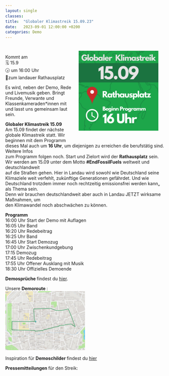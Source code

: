 ```yaml
---
layout: single
classes: 
title:  "Globaler Klimastreik 15.09.23"
date:   2023-09-01 12:00:00 +0200
categories: Demo
---
```


<img src="https://github.com/fridaysforfuture-landau-pfalz/fridaysforfuture-landau-pfalz.github.io/blob/main/assets/Demos/GK%2015.09.23/signal-2023-09-06-14-42-02-716.png?raw=true" alt="SharePic 15.09" style="float:right;" hspace=20 vspace=20 height="50%" width="50%"> <br>

Kommt am <br>
🗓 15.9 <br>
🕞 um 16:00 Uhr <br>
📍zum landauer Rathausplatz <br>

Es wird, neben der Demo, Rede und Livemusik geben. Bringt Freunde, Verwante und Klassenkameraden\*innen mit und lasst uns gemeinsam laut sein.

<b> Globaler Klimastreik 15.09 </b> <br>
Am 15.09 findet der nächste globale Klimastreik statt. Wir beginnen mit dem Programm  
dieses Mal auch um <b>16 Uhr</b>, um diejenigen zu erreichen die berufstätig sind. Weitere Infos  
zum Programm folgen noch. Start und Zielort wird der <b>Rathausplatz</b> sein. 
Wir werden am 15.09 unter dem Motto <b>#EndFossilFuels</b> weltweit und deutschlandweit  
auf die Straßen gehen. Hier in Landau wird sowohl wie Deutschland seine Klimaziele weit verfehlt, zukünftige Generationen gefährdet. Und wie Deutschland trotzdem immer noch rechtzeitig emissionsfrei werden kann„ als Thema sein.  
Denn wir brauchen deutschlandweit aber auch in Landau JETZT wirksame Maßnahmen, um  
den Klimawandel noch abschwächen zu können. 
 
<b>Programm</b> <br>
16:00 Uhr Start der Demo mit Auflagen<br>
16:05 Uhr Band <br>
16:20 Uhr Redebeitrag <br>
16:25 Uhr Band <br>
16:45 Uhr Start Demozug <br>
17:00 Uhr Zwischenkundgebung <br>
17:15 Demozug <br>
17:45 Uhr Redebeitrag <br>
17:55 Uhr Offener Ausklang mit Musik <br>
18:30 Uhr Offizielles Demoende <br>

<b> Demosprüche </b> findest du <a href="https://fridaysforfuture-landau.de/assets/Demos/GK%2003.03.23/Lieder%20und%20Rufe%20DINA5.pdf" target="_blank" >hier</a>. <br>

Unsere <b> Demoroute </b>: <br>
<img src="https://github.com/fridaysforfuture-landau-pfalz/fridaysforfuture-landau-pfalz.github.io/blob/main/assets/Demos/GK%2015.09.23/signal-2023-09-06-15-10-41-786.jpg?raw=true" alt="Route" height="50%" width="50%">

Inspiration für <b> Demoschilder </b> findest du <a href=" https://fridaysforfuture-landau.de/material#Demoschilder" target="_blank" >hier</a> <br>

<b> Pressemitteilungen </b> für den Streik: <br>
<!-- <a href="https://fridaysforfuture-landau.de/assets/Demos/..." target="_blank" >1. Ankündigung</a> <br> -->

